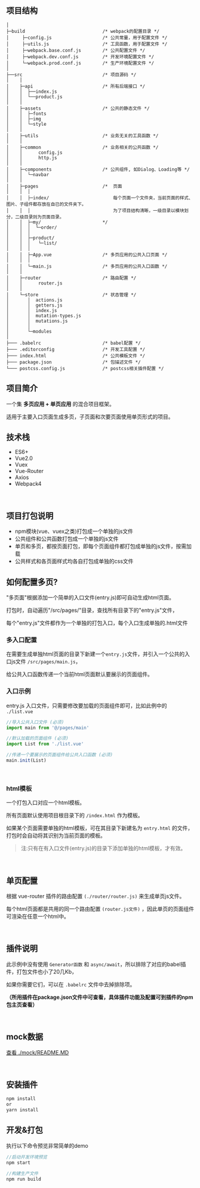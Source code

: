 
## 项目结构

```
│
├─build                             /* webpack的配置目录 */
│     ├─config.js                   /* 公共常量，用于配置文件 */
│     ├─utils.js                    /* 工具函数，用于配置文件 */
│     ├─webpack.base.conf.js        /* 公共配置文件 */
│     ├─webpack.dev.conf.js         /* 开发环境配置文件 */
│     └─webpack.prod.conf.js        /* 生产环境配置文件 */
│
├──src                              /* 项目源码 */
│    │
│    ├─api                          /* 所有后端接口 */
│    │  ├──index.js
│    │  └──product.js
│    │
│    ├─assets                       /* 公共的静态文件 */
│    │  ├─fonts
│    │  ├─img
│    │  └─style
│    │
│    ├─utils                        /* 业务无关的工具函数 */
│    │
│    ├─common                       /* 业务相关的公共函数 */
│    │      config.js
│    │      http.js
│    │
│    ├─components                   /* 公共组件, 如Dialog、Loading等 */
│    │  └─navbar
│    │
│    ├─pages                        /*  页面
│    │  │
│    │  ├─index/                        每个页面一个文件夹，当前页面的样式、图片、子组件都存放在自已的文件夹下。
│    │  │                               为了项目结构清晰，一级目录以模块划分，二级目录则为页面目录。
│    │  ├─my/                       */
│    │  │  └─order/
│    │  │
│    │  ├─product/
│    │  │   └─list/
│    │  │
│    │  ├─App.vue                   /* 多页应用的公共入口页面 */
│    │  │
│    │  └─main.js                   /* 多页应用的公共入口函数 */
│    │
│    ├─router                       /* 路由配置 */
│    │      router.js
│    │
│    └─store                        /* 状态管理 */
│       │  actions.js
│       │  getters.js
│       │  index.js
│       │  mutation-types.js
│       │  mutations.js
│       │
│       └─modules
│
├─── .babelrc                       /* babel配置 */
├─── .editorconfig                  /* 开发工具配置 */
├─── index.html                     /* 公共模板文件 */
├─── package.json                   /* 包描述文件 */
└─── postcss.config.js              /* postcss相关插件配置 */
```




## 项目简介

一个集 **多页应用 + 单页应用** 的混合项目框架。

适用于主要入口页面生成多页，子页面和次要页面使用单页形式的项目。



## 技术栈
- ES6+
- Vue2.0
- Vuex
- Vue-Router
- Axios
- Webpack4


&nbsp;

## 项目打包说明
- npm模块(vue、vuex之类)打包成一个单独的js文件
- 公共组件和公共函数打包成一个单独的js文件
- 单页和多页，都按页面打包，即每个页面组件都打包成单独的js文件，按需加载
- 公共样式和各页面样式均各自打包成单独的css文件



## 如何配置多页?

"多页面"根据添加一个简单的入口文件(entry.js)即可自动生成html页面。

打包时，自动遍历"/src/pages/"目录，查找所有目录下的"entry.js"文件，

每个"entry.js"文件都作为一个单独的打包入口，每个入口生成单独的.html文件


### 多入口配置

在需要生成单独html页面的目录下新建一个`entry.js`文件，并引入一个公共的入口js文件 `/src/pages/main.js`，

给公共入口函数传递一个当前html页面默认要展示的页面组件。


### 入口示例

entry.js 入口文件，只需要修改要加载的页面组件即可，比如此例中的 `./list.vue`

```js
//导入公共入口文件 (必须)
import main from '@/pages/main'

//默认加载的页面组件 (必须)
import List from './list.vue'

//传递一个要展示的页面组件给公共入口函数 (必须)
main.init(List)
```



&nbsp;

### html模板

一个打包入口对应一个html模板。

所有页面默认使用项目根目录下的 `/index.html` 作为模板。

如果某个页面需要单独的html模板，可在其目录下新建名为 `entry.html` 的文件，打包时会自动将其识别为当前页面的模板。

> 注:只有在有入口文件(entry.js)的目录下添加单独的html模板，才有效。





&nbsp;

## 单页配置

根据 vue-router 插件的路由配置 `(./router/router.js)` 来生成单页js文件。

每个html页面都是共用的同一个路由配置 `(router.js文件)` ，因此单页的页面组件可渲染在任意一个html中。



&nbsp;

## 插件说明

此示例中没有使用 `Generator函数` 和 `async/await`，所以排除了对应的babel插件，打包文件也小了20几Kb，

如果你需要它们，可以在 `.babelrc` 文件中去掉排除项。


**（所用插件在package.json文件中可查看，具体插件功能及配置可到插件的npm包主页查看）**


&nbsp;

## mock数据
[查看 ./mock/README.MD](./mock/README.MD "查看mock服务的使用说明")


&nbsp;

## 安装插件

```js
npm install
or
yarn install
```



## 开发&打包

执行以下命令预览非常简单的demo

```js
//启动开发环境预览
npm start

//构建生产文件
npm run build
```
